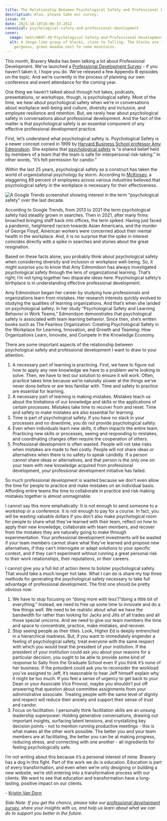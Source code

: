 ```yaml
---
title: The Relationship Between Psychological Safety and Professional Development
description: Also, please take our survey.
issue: 49
date: 2023-10-18T16:06:33.291Z
canonical: psychological-safety-and-professional-development
cover:
  image: heht/HEHT-49-Psychological-Safety-and-Professional-Development_gjvsey.png
  alt: A Jenga-like group of blocks, close to falling. The blocks are in a
    gorgeous, green meadow next to some mountains.
---
```

This month, Bravery Media has been talking a lot about Professional Development. We’ve launched a [Professional Development Survey](https://bravery.co/survey) - if you haven’t taken it, I hope you do. We’ve released a few Appendix B episodes on the topic. And we’re currently in the process of planning our own conference and event attendance for the coming year.  

One thing we haven’t talked about through hot takes, podcasts, presentations, or workshops, though, is psychological safety. Most of the time, we hear about psychological safety when we’re in conversations about workplace well-being and culture, diversity and inclusion, and employee resilience and retention. But, we rarely hear about psychological safety in conversations about professional development. And the fact of the matter is that psychological safety is an essential component of any effective professional development practice. 

First, let’s understand what psychological safety is. Psychological Safety is a newer concept coined in 1999 by [Harvard Business School professor Amy Edmondson](https://hbr.org/2023/02/what-is-psychological-safety). She explains that [psychological safety](https://www.jstor.org/stable/2666999?typeAccessWorkflow=login) is “a shared belief held by members of a team that the team is safe for interpersonal risk-taking.” In other words, “it’s felt permission for candor.”

Within the last 25 years, psychological safety as a construct has taken the world of organizational psychology by storm. According to [McKinsey](https://www.mckinsey.com/featured-insights/mckinsey-explainers/what-is-psychological-safety), a staggering 89 percent of employees across various industries believed that psychological safety in the workplace is necessary for their effectiveness.

![A Google Trends screenshot showing interest in the term "psychological safety" over the last decade.](/assets/uploads/heht-49-interest-over-time.png "Interest in \"psychological safety\" over time")

According to Google Trends, from 2013 to 2021 the term psychological safety had steadily grown in searches. Then in 2021, after many firms broached bringing staff back into offices, the term spiked. Having just faced a pandemic, heightened racism towards Asian Americans, and the murder of George Floyd, American workers were concerned about their mental health in the workplace. And, it is no surprise that the spike in interest coincides directly with a spike in searches and stories about the great resignation. 

Based on these facts alone, you probably think about psychological safety when considering diversity and inclusion or workplace well-being. So, it might surprise you to know that Amy Edmondson has always investigated psychological safety through the lens of organizational learning. That’s right; I’m not tying together two disparate ideas here. Psychological safety’s birthplace is in understanding effective professional development. 

Amy Edmondson began her career by studying how professionals and organizations learn from mistakes. Her research interests quickly evolved to studying the qualities of learning organizations. And that’s when she landed on psychological safety. In her study “Psychological Safety and Learning Behavior in Work Teams,” Edmondson demonstrates that psychological safety is associated with team learning behavior. Since then, she’s written books such as The Fearless Organization: Creating Psychological Safety in the Workplace for Learning, Innovation, and Growth and Teaming: How Organizations Learn, Innovate, and Compete in the Knowledge Economy.

There are some important aspects of the relationship between psychological safety and professional development I want to draw to your attention. 

1. A necessary part of learning is practicing. First, we have to figure out how to apply any new knowledge we have to a problem we’re looking to solve. Then, we have to test our solution to ensure it will work. Often, practice takes time because we’re naturally slower at the things we’ve never done before or are less familiar with. Time and safety to practice are essential for learning.
2. A necessary part of learning is making mistakes. Mistakes teach us about the limitations of our knowledge and skills or the applications of certain processes. Mistakes take time to recover from and reset. Time and safety to make mistakes are also essential for learning.
3. Time is part of psychological safety. If you have no slack in your processes and no downtime, you do not provide psychological safety. 
4. Even when individuals learn new skills, it often impacts the entire team. Practicing new skills or processes, seeing and responding to mistakes, and coordinating changes often require the cooperation of others. 
5. Professional development is often wasted. People will not take risks when mistakes are made to feel costly. People will not share ideas or alternatives when there is no safety to speak candidly. If a person cannot share ideas or alternatives, and that person is the only one on your team with new knowledge acquired from professional development, your professional development initiative has failed. 

So much professional development is wasted because we don’t even allow the time for people to practice and make mistakes on an individual basis. Affording entire teams the time to collaborate in practice and risk making mistakes together is almost unimaginable. 

I cannot say this more emphatically: It is not enough to send someone to a workshop or a conference. It is not enough to pay for a course. In fact, you will be wasting valuable dollars if you don’t also make psychological room for people to share what they’ve learned with their team, reflect on how to apply their new knowledge, collaborate with team members, and recover from the mistakes they are naturally going to make through experimentation. Your professional development investments will be wasted if your team members cannot share what they’ve learned and propose new alternatives, if they can’t interrogate or adapt solutions to your specific context, and if they can’t experiment without running a great personal risk to their work relationships, their reputations, or their careers.

I cannot give you a full list of action items to bolster psychological safety. That would take a much longer hot take. What I can do is share my top three methods for generating the psychological safety necessary to take full advantage of professional development. The first one should be pretty obvious now:

1. We have to stop focusing on “doing more with less”/”doing a little bit of everything.” Instead, we need to free up some time to innovate and do a few things well. We need to be realistic about what we have the bandwidth for rather than looking for Jacks and Jills of all trades and all those special unicorns. And we need to give our team members the time and space to concentrate, practice, make mistakes, and recover. 
2. Stop seeing people as their titles. Look, Higher Ed is deeply entrenched in a hierarchical madness. But, if you want to immediately engender a feeling of psychological safety, treat everyone with the same respect with which you would treat the president of your institution. If the president of your institution could ask you about your reasons for a particular decision, you ought to be able to provide some kind of response to Sally from the Graduate School even if you think it’s none of her business. If the president could ask you to reconsider the workload you’ve assigned to Jeff, it’s reasonable to hear Jeff himself explain why it might be too much. If you feel a sense of urgency to get back to your Dean or your Associate Vice Provost, maybe you shouldn’t put off answering that question about committee assignments from your administrative associate. Treating people with the same level of dignity and respect will reduce their anxiety and support their sense of trust and candor. 
3. Focus on facilitation. I personally think facilitation skills are an unsung leadership superpower. Holding generative conversations, drawing out important insights, surfacing latent tensions, and crystalizing key decision points - not to mention running productive meetings - this is what makes all the other work possible. The better you and your team members are at facilitating, the better you can be at making progress, reducing stress, and connecting with one another - all ingredients for feeling psychologically safe.

I’m not writing about this because it’s a personal interest of mine. Bravery has a dog in this fight. Part of the work we do is education. Education is part of every transformation, and even when we’re only designing or building a new website, we’re still entering into a transformative process with our clients. We want to see that education and transformation have a long-lasting, positive impact on our clients. 

\-﻿ [Kristin Van Dorn](https://www.linkedin.com/in/kristinvandorn/)

*Side Note: If you get the chance, please take our [professional development survey](https://bravery.co/survey), share your insights with us, and help us learn about what we can do to support you better in the future.*